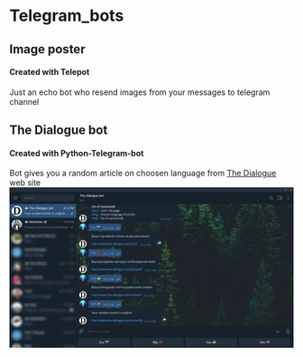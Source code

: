 # Telegram_bots

## Image poster
#### Created with Telepot</br>
Just an echo bot who resend images from your messages to telegram channel

## The Dialogue bot
#### Created with Python-Telegram-bot</br>
Bot gives you a random article on choosen language from [The Dialogue](http://www.the-dialogue.com/en/) web site
![](screen1.png)
